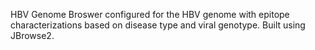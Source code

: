 HBV Genome Broswer configured for the HBV genome with epitope characterizations based on disease type and viral genotype. Built using JBrowse2.
